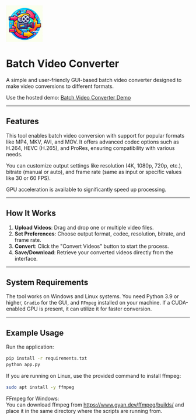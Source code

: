 <img src="icon.png" width="100" alt="alt text">

# Batch Video Converter

A simple and user-friendly GUI-based batch video converter designed to make video conversions to different formats.

Use the hosted demo:
[Batch Video Converter Demo](https://huggingface.co/spaces/reab5555/Batch-Video-Converter)

---

## Features

This tool enables batch video conversion with support for popular formats like MP4, MKV, AVI, and MOV. It offers advanced codec options such as H.264, HEVC (H.265), and ProRes, ensuring compatibility with various needs.  

You can customize output settings like resolution (4K, 1080p, 720p, etc.), bitrate (manual or auto), and frame rate (same as input or specific values like 30 or 60 FPS). 

GPU acceleration is available to significantly speed up processing.

---

## How It Works

1. **Upload Videos**: Drag and drop one or multiple video files.
2. **Set Preferences**: Choose output format, codec, resolution, bitrate, and frame rate.
4. **Convert**: Click the "Convert Videos" button to start the process.
5. **Save/Download**: Retrieve your converted videos directly from the interface.

---

## System Requirements

The tool works on Windows and Linux systems. You need Python 3.9 or higher, `Gradio` for the GUI, and `FFmpeg` installed on your machine. If a CUDA-enabled GPU is present, it can utilize it for faster conversion.

---

## Example Usage

Run the application:
```bash
pip install -r requirements.txt
python app.py
```

If you are running on Linux, use the provided command to install ffmpeg:
```bash
sudo apt install -y ffmpeg
```

FFmpeg for Windows:   
You can download ffmpeg from https://www.gyan.dev/ffmpeg/builds/ and place it in the same directory where the scripts are running from.

